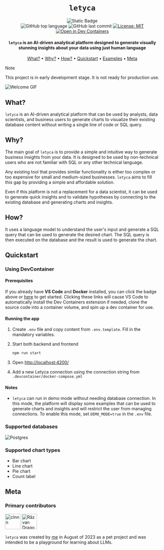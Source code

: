 <div align="center">

# `letyca`

![Static Badge](https://img.shields.io/badge/mission-make_analytics_accessible_for_everyone-purple)
<br />
![GitHub top language](https://img.shields.io/github/languages/top/clnnn/letyca)
![GitHub last commit](https://img.shields.io/github/last-commit/clnnn/letyca)
[![License: MIT](https://img.shields.io/github/license/clnnn/letyca)](https://opensource.org/license/agpl-v3/)
[![Open in Dev Containers](https://img.shields.io/static/v1?label=Dev%20Containers&message=Open&color=blue&logo=visualstudiocode)](https://vscode.dev/redirect?url=vscode://ms-vscode-remote.remote-containers/cloneInVolume?url=https://github.com/clnnn/letyca)

<p class="align center">
<h4><code>letyca</code> is an AI-driven analytical platform designed to generate visually stunning insights about your data using just human language</h4>
</p>

[What?](#what) •
[Why?](#why) •
[How?](#how) •
[Quickstart](#quickstart) •
[Examples](#examples) •
[Meta](#meta)

</div>

> [!NOTE]  
> This project is in early development stage. It is not ready for production use.

![Welcome GIF](docs/assets/welcome.gif)

## What?

`letyca` is an AI-driven analytical platform that can be used by analysts, data scientists, and business users to generate charts to visualize their existing database content without writing a single line of code or SQL query.

## Why?

The main goal of `letyca` is to provide a simple and intuitive way to generate business insights from your data. It is designed to be used by non-technical users who are not familiar with SQL or any other technical language.

Any existing tool that provides similar functionality is either too complex or too expensive for small and medium-sized businesses. `letyca` aims to fill this gap by providing a simple and affordable solution.

Even if this platform is not a replacement for a data scientist, it can be used to generate quick insights and to validate hypotheses by connecting to the existing database and generating charts and insights.

## How?

It uses a language model to understand the user's input and generate a SQL query that can be used to generate the desired chart. The SQL query is then executed on the database and the result is used to generate the chart.

<!--TODO Diagram - Gif? -->

## Quickstart

### Using DevContainer

#### Prerequisites

If you already have **VS Code** and **Docker** installed, you can click the badge above or [here](https://vscode.dev/redirect?url=vscode://ms-vscode-remote.remote-containers/cloneInVolume?url=https://github.com/clnnn/letyca) to get started. Clicking these links will cause VS Code to automatically install the Dev Containers extension if needed, clone the source code into a container volume, and spin up a dev container for use.

#### Running the app

1. Create `.env` file and copy content from `.env.template`. Fill in the mandatory variables.

2. Start both backend and frontend

   ```bash
   npm run start
   ```

3. Open [http://localhost:4200/](http://localhost:4200/)

4. Add a new Letyca connection using the connection string from `.devcontainer/docker-compose.yml`

#### Notes

- `letyca` can run in demo mode without needing database connection. In this mode, the platform will display some examples that can be used to generate charts and insights and will restrict the user from managing connections. To enable this mode, set `DEMO_MODE=true` in the `.env` file.

### Supported databases

![Postgres](https://img.shields.io/badge/postgres-%23316192.svg?style=for-the-badge&logo=postgresql&logoColor=white)

### Supported chart types

- Bar chart
- Line chart
- Pie chart
- Count label

## Meta

### Primary contributors

<a href="https://github.com/clnnn"><img src="https://github.com/clnnn.png" title="clnnn" width="50" height="50"></a>
<a href="https://github.com/drazvan91"><img src="https://github.com/drazvan91.png" title="Răzvan Dragomir" width="50" height="50"></a>

`letyca` was created by <a href="https://github.com/clnnn" target="_blank">me</a> in August of 2023 as a pet project and was intended to be a playground for learning about LLMs.
